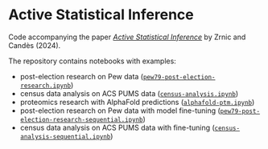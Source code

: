# Active Statistical Inference

Code accompanying the paper [*Active Statistical Inference*](https://arxiv.org/abs/todo) by Zrnic and Candès (2024).

The repository contains notebooks with examples:
- post-election research on Pew data ([```pew79-post-election-research.ipynb```](https://github.com/tijana-zrnic/active-inference/blob/main/pew79-post-election-research.ipynb))
- census data analysis on ACS PUMS data ([```census-analysis.ipynb```](https://github.com/tijana-zrnic/active-inference/blob/main/census-analysis.ipynb))
- proteomics research with AlphaFold predictions ([```alphafold-ptm.ipynb```](https://github.com/tijana-zrnic/active-inference/blob/main/alphafold-ptm.ipynb))
- post-election research on Pew data with model fine-tuning ([```pew79-post-election-research-sequential.ipynb```](https://github.com/tijana-zrnic/active-inference/blob/main/pew79-post-election-research-sequential.ipynb))
- census data analysis on ACS PUMS data with fine-tuning ([```census-analysis-sequential.ipynb```](https://github.com/tijana-zrnic/active-inference/blob/main/census-analysis-sequential.ipynb))
